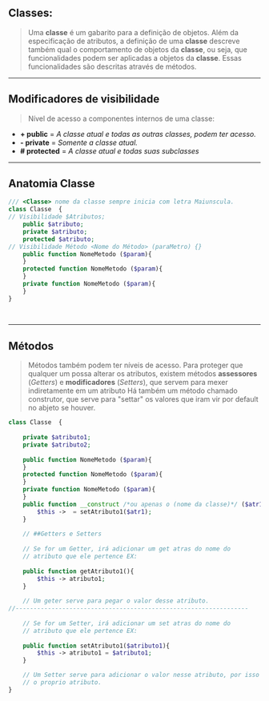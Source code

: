 ## **Classes:**

> Uma **classe** é um gabarito para a definição de objetos. Além da especificação de atributos, a definição de uma **classe** descreve também qual o comportamento de objetos da **classe**, ou seja, que funcionalidades podem ser aplicadas a objetos da **classe**. Essas funcionalidades são descritas através de métodos.

---

## Modificadores de  visibilidade 

>  Nível de acesso a componentes internos de uma classe:

- **+ public** = *A classe atual e todas as outras classes, podem ter acesso.* 
- **- private** = *Somente a classe atual.*
- **# protected** = *A classe atual e todas suas subclasses*

----

## Anatomia  Classe

```php
/// <Classe> nome da classe sempre inicia com letra Maiunscula.		
class Classe  {
// Visibilidade $Atributos;
    public $atributo;
    private $atributo;
    protected $atributo;
// Visibilidade Método <Nome do Método> (paraMetro) {}
    public function NomeMetodo ($param){
    }
    protected function NomeMetodo ($param){
    }
    private function NomeMetodo ($param){
    }
}
         
      

```

----

## Métodos 

> Métodos também podem ter níveis de acesso. Para proteger que qualquer um possa alterar os atributos, existem métodos **assessores** (*Getters*) e **modificadores** (*Setters*), que servem para mexer indiretamente em um atributo Há também um método chamado construtor, que serve para "settar" os valores que iram vir por default no abjeto se houver. 

```php
class Classe  {
    
    private $atributo1;
    private $atributo2;
        
    public function NomeMetodo ($param){
    }
    protected function NomeMetodo ($param){
    }
    private function NomeMetodo ($param){
    }
    public function __construct /*ou apenas o (nome da classe)*/ ($atr1){
        $this ->  = setAtributo1($atr1);
    }
    
    // ##Getters e Setters
    
    // Se for um Getter, irá adicionar um get atras do nome do 
    // atributo que ele pertence EX:
    
    public function getAtributo1(){
        $this -> atributo1;
    }
    
    // Um geter serve para pegar o valor desse atributo.
//-----------------------------------------------------------------
    
    // Se for um Setter, irá adicionar um set atras do nome do 
    // atributo que ele pertence EX:
    
    public function setAtributo1($atributo1){
        $this -> atributo1 = $atributo1;
    }

    // Um Setter serve para adicionar o valor nesse atributo, por isso ele pega como paremetro
    // o proprio atributo.
}
```

